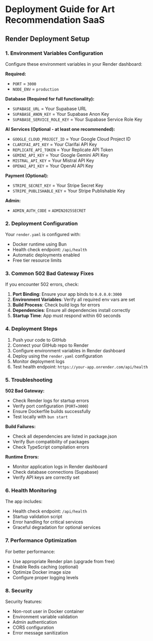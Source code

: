 # Deployment Guide for Art Recommendation SaaS

## Render Deployment Setup

### 1. Environment Variables Configuration

Configure these environment variables in your Render dashboard:

**Required:**
- `PORT` = `3000`
- `NODE_ENV` = `production`

**Database (Required for full functionality):**
- `SUPABASE_URL` = Your Supabase URL
- `SUPABASE_ANON_KEY` = Your Supabase Anon Key
- `SUPABASE_SERVICE_ROLE_KEY` = Your Supabase Service Role Key

**AI Services (Optional - at least one recommended):**
- `GOOGLE_CLOUD_PROJECT_ID` = Your Google Cloud Project ID
- `CLARIFAI_API_KEY` = Your Clarifai API Key
- `REPLICATE_API_TOKEN` = Your Replicate API Token
- `GEMINI_API_KEY` = Your Google Gemini API Key
- `MISTRAL_API_KEY` = Your Mistral API Key
- `OPENAI_API_KEY` = Your OpenAI API Key

**Payment (Optional):**
- `STRIPE_SECRET_KEY` = Your Stripe Secret Key
- `STRIPE_PUBLISHABLE_KEY` = Your Stripe Publishable Key

**Admin:**
- `ADMIN_AUTH_CODE` = `ADMIN2025SECRET`

### 2. Deployment Configuration

Your `render.yaml` is configured with:
- Docker runtime using Bun
- Health check endpoint: `/api/health`
- Automatic deployments enabled
- Free tier resource limits

### 3. Common 502 Bad Gateway Fixes

If you encounter 502 errors, check:

1. **Port Binding**: Ensure your app binds to `0.0.0.0:3000`
2. **Environment Variables**: Verify all required env vars are set
3. **Build Process**: Check build logs for errors
4. **Dependencies**: Ensure all dependencies install correctly
5. **Startup Time**: App must respond within 60 seconds

### 4. Deployment Steps

1. Push your code to GitHub
2. Connect your GitHub repo to Render
3. Configure environment variables in Render dashboard
4. Deploy using the `render.yaml` configuration
5. Monitor deployment logs
6. Test health endpoint: `https://your-app.onrender.com/api/health`

### 5. Troubleshooting

**502 Bad Gateway:**
- Check Render logs for startup errors
- Verify port configuration (`PORT=3000`)
- Ensure Dockerfile builds successfully
- Test locally with `bun start`

**Build Failures:**
- Check all dependencies are listed in package.json
- Verify Bun compatibility of packages
- Check TypeScript compilation errors

**Runtime Errors:**
- Monitor application logs in Render dashboard
- Check database connections (Supabase)
- Verify API keys are correctly set

### 6. Health Monitoring

The app includes:
- Health check endpoint: `/api/health`
- Startup validation script
- Error handling for critical services
- Graceful degradation for optional services

### 7. Performance Optimization

For better performance:
- Use appropriate Render plan (upgrade from free)
- Enable Redis caching (optional)
- Optimize Docker image size
- Configure proper logging levels

### 8. Security

Security features:
- Non-root user in Docker container
- Environment variable validation
- Admin authentication
- CORS configuration
- Error message sanitization